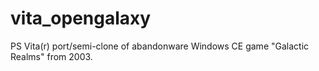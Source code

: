 # vita_opengalaxy

PS Vita(r) port/semi-clone of abandonware Windows CE game "Galactic Realms" from 2003.
